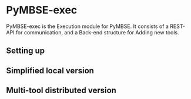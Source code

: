 <!---
SPDX-FileCopyrightText: 2024 CERN

SPDX-License-Identifier: BSD-4-Clause
--->
# PyMBSE-exec

PyMBSE-exec is the Execution module for PyMBSE. It consists of a REST-API for communication, and a Back-end structure for Adding new tools.

## Setting up

## Simplified local version

## Multi-tool distributed version
